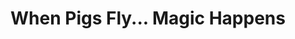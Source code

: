 ---
title: "When Pigs Fly... Magic Happens"
url: /smithfield/when-pigs-fly-magic-happens/
shop: gift
---